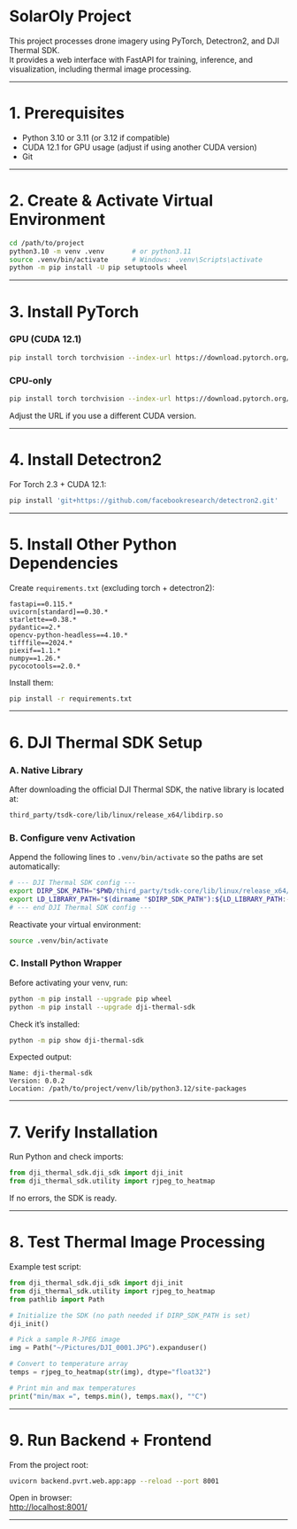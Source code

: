 # SolarOly Project

This project processes drone imagery using PyTorch, Detectron2, and DJI Thermal SDK.  
It provides a web interface with FastAPI for training, inference, and visualization, including thermal image processing.

---

# 1. Prerequisites

- Python 3.10 or 3.11 (or 3.12 if compatible)  
- CUDA 12.1 for GPU usage (adjust if using another CUDA version)  
- Git  

---

# 2. Create & Activate Virtual Environment

```bash
cd /path/to/project
python3.10 -m venv .venv       # or python3.11
source .venv/bin/activate      # Windows: .venv\Scripts\activate
python -m pip install -U pip setuptools wheel
```

---

# 3. Install PyTorch

### GPU (CUDA 12.1)
```bash
pip install torch torchvision --index-url https://download.pytorch.org/whl/cu121
```

### CPU-only
```bash
pip install torch torchvision --index-url https://download.pytorch.org/whl/cpu
```

Adjust the URL if you use a different CUDA version.

---

# 4. Install Detectron2

For Torch 2.3 + CUDA 12.1:
```bash
pip install 'git+https://github.com/facebookresearch/detectron2.git'
```

---

# 5. Install Other Python Dependencies

Create `requirements.txt` (excluding torch + detectron2):

```text
fastapi==0.115.*
uvicorn[standard]==0.30.*
starlette==0.38.*
pydantic==2.*
opencv-python-headless==4.10.*
tifffile==2024.*
piexif==1.1.*
numpy==1.26.*
pycocotools==2.0.*
```

Install them:
```bash
pip install -r requirements.txt
```

---

# 6. DJI Thermal SDK Setup

### A. Native Library
After downloading the official DJI Thermal SDK, the native library is located at:

```bash
third_party/tsdk-core/lib/linux/release_x64/libdirp.so
```

### B. Configure venv Activation
Append the following lines to `.venv/bin/activate` so the paths are set automatically:

```bash
# --- DJI Thermal SDK config ---
export DIRP_SDK_PATH="$PWD/third_party/tsdk-core/lib/linux/release_x64/libdirp.so"
export LD_LIBRARY_PATH="$(dirname "$DIRP_SDK_PATH"):${LD_LIBRARY_PATH:-}"
# --- end DJI Thermal SDK config ---
```

Reactivate your virtual environment:
```bash
source .venv/bin/activate
```

### C. Install Python Wrapper
Before activating your venv, run:
```bash
python -m pip install --upgrade pip wheel
python -m pip install --upgrade dji-thermal-sdk
```

Check it’s installed:
```bash
python -m pip show dji-thermal-sdk
```

Expected output:
```text
Name: dji-thermal-sdk
Version: 0.0.2
Location: /path/to/project/venv/lib/python3.12/site-packages
```

---

# 7. Verify Installation

Run Python and check imports:

```python
from dji_thermal_sdk.dji_sdk import dji_init
from dji_thermal_sdk.utility import rjpeg_to_heatmap
```

If no errors, the SDK is ready.

---

# 8. Test Thermal Image Processing

Example test script:

```python
from dji_thermal_sdk.dji_sdk import dji_init
from dji_thermal_sdk.utility import rjpeg_to_heatmap
from pathlib import Path

# Initialize the SDK (no path needed if DIRP_SDK_PATH is set)
dji_init()

# Pick a sample R-JPEG image
img = Path("~/Pictures/DJI_0001.JPG").expanduser()

# Convert to temperature array
temps = rjpeg_to_heatmap(str(img), dtype="float32")

# Print min and max temperatures
print("min/max =", temps.min(), temps.max(), "°C")
```

---

# 9. Run Backend + Frontend

From the project root:

```bash
uvicorn backend.pvrt.web.app:app --reload --port 8001
```

Open in browser:  
[http://localhost:8001/](http://localhost:8001/)

---

